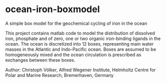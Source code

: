 # ocean-iron-boxmodel
A simple box model for the geochemical cycling of iron in the ocean

This project contains matlab code to model the distribution of dissolved iron, 
phosphate and of zero, one or two organic iron-binding ligands in the ocean. 
The ocean is discretized into 12 boxes, representing main water masses in the
Atlantic and Indo-Pacific ocean. Boxes are assumed to be homogeneously mixed
and the ocean circulation is prescribed as exchanges between these boxes. 

Author: Christoph Völker, Alfred Wegener Institute, Helmholtz Centre for 
Polar and Marine Research, Bremerhaven, Germany 
